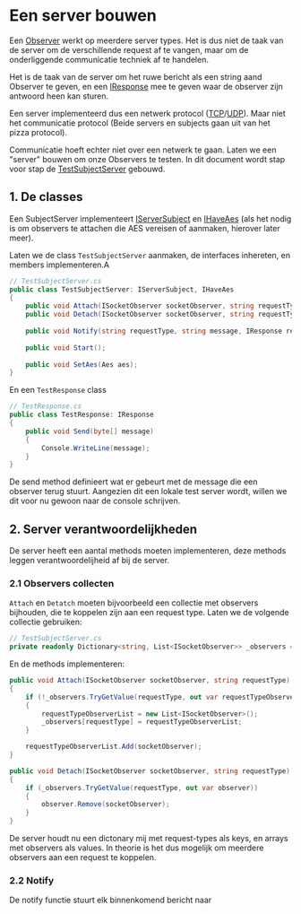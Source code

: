 # Een server bouwen

Een [Observer](../Observers/ISocketObserver.cs) werkt op meerdere server types. Het is dus niet de taak van de server om de verschillende request af te vangen, maar om de onderliggende communicatie techniek af te handelen.

Het is de taak van de server om het ruwe bericht als een string aand Observer te geven, en een [IResponse](../Responses/IResponse.cs) mee te geven waar de observer zijn antwoord heen kan sturen.

Een server implementeerd dus een netwerk protocol ([TCP](TcpSubjectServer.cs)/[UDP](UdpSubjectServer.cs)). Maar niet het communicatie protocol (Beide servers en subjects gaan uit van het pizza protocol).

Communicatie hoeft echter niet over een netwerk te gaan. Laten we een "server" bouwen om onze Observers te testen.
In dit document wordt stap voor stap de [TestSubjectServer](TestSubjectServer.cs) gebouwd.

## 1. De classes
Een SubjectServer implementeert [IServerSubject](../Observers/ISocketObserver.cs) en [IHaveAes](../IHaveAes.cs) (als het nodig is om observers te attachen die AES vereisen of aanmaken, hierover later meer).

Laten we de class `TestSubjectServer` aanmaken, de interfaces inhereten, en members implementeren.A

```csharp
// TestSubjectServer.cs
public class TestSubjectServer: IServerSubject, IHaveAes 
{
    public void Attach(ISocketObserver socketObserver, string requestType);
    public void Detach(ISocketObserver socketObserver, string requestType);
    
    public void Notify(string requestType, string message, IResponse response);
    
    public void Start();
    
    public void SetAes(Aes aes);
}   

```
En een `TestResponse` class
```csharp
// TestResponse.cs
public class TestResponse: IResponse
{
    public void Send(byte[] message)
    {
        Console.WriteLine(message);
    }
}
```
De send method definieert wat er gebeurt met de message die een observer terug stuurt. Aangezien dit een lokale test server wordt, willen we dit voor nu gewoon naar de console schrijven.

## 2. Server verantwoordelijkheden
De server heeft een aantal methods moeten implementeren, deze methods leggen verantwoordelijheid af bij de server.

### 2.1 Observers collecten
`Attach` en `Detatch` moeten bijvoorbeeld een collectie met observers bijhouden, die te koppelen zijn aan een request type.
Laten we de volgende collectie gebruiken:
```csharp
// TestSubjectServer.cs
private readonly Dictionary<string, List<ISocketObserver>> _observers = new();
```
En de methods implementeren:
```csharp
public void Attach(ISocketObserver socketObserver, string requestType)
{
    if (!_observers.TryGetValue(requestType, out var requestTypeObserverList))
    {
        requestTypeObserverList = new List<ISocketObserver>();
        _observers[requestType] = requestTypeObserverList;
    }

    requestTypeObserverList.Add(socketObserver);
}

public void Detach(ISocketObserver socketObserver, string requestType)
{
    if (_observers.TryGetValue(requestType, out var observer))
    {
        observer.Remove(socketObserver);
    }
}
```
De server houdt nu een dictonary mij met request-types als keys, en arrays met observers als values. In theorie is het dus mogelijk om meerdere observers aan een request te koppelen.

### 2.2 Notify
De notify functie stuurt elk binnenkomend bericht naar